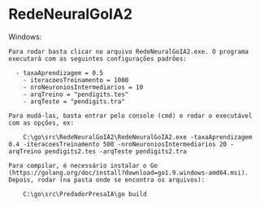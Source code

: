 # RedeNeuralGoIA2

Windows:

	Para rodar basta clicar no arquivo RedeNeuralGoIA2.exe. O programa executará com as seguintes configurações padrões:
  
      - taxaAprendizagem = 0.5
	    - iteracoesTreinamento = 1000
	    - nroNeuroniosIntermediarios = 10
	    - arqTreino = "pendigits.tes"
	    - arqTeste = "pendigits.tra"

	Para mudá-las, basta entrar pelo console (cmd) e rodar o executável com as opções, ex:

		C:\go\src\RedeNeuralGoIA2\RedeNeuralGoIA2.exe -taxaAprendizagem 0.4 -iteracoesTreinamento 500 -nroNeuroniosIntermediarios 20 -arqTreino pendigits2.tes -arqTeste pendigits2.tra

    Para compilar, é necessário instalar o Go (https://golang.org/doc/install?download=go1.9.windows-amd64.msi).
	Depois, rodar (na pasta onde se encontra os arquivos):

		C:\go\src\PredadorPresaIA\go build
